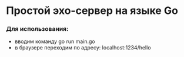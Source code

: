 # Простой эхо-сервер на языке Go
### Для использования: 
* вводим команду go run main.go
* в браузере переходим по адресу: localhost:1234/hello
